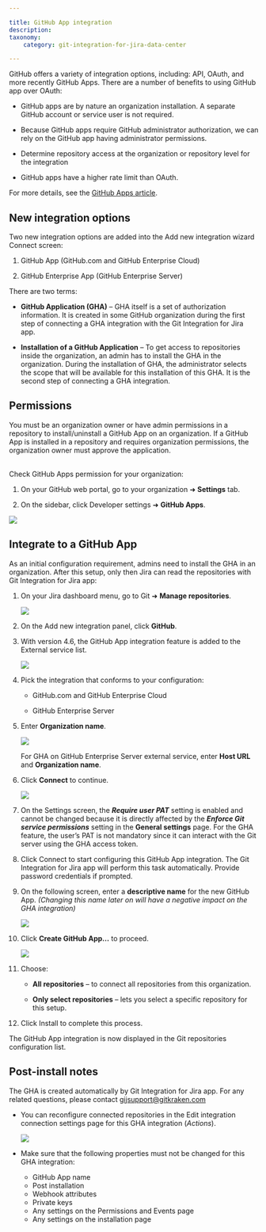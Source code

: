 ```yaml
---

title: GitHub App integration
description:
taxonomy:
    category: git-integration-for-jira-data-center

---
```


GitHub offers a variety of integration options, including: API, OAuth, and more recently GitHub Apps. There are a number of benefits to using GitHub app over OAuth:

*   GitHub apps are by nature an organization installation. A separate GitHub account or service user is not required.

*   Because GitHub apps require GitHub administrator authorization, we can rely on the GitHub app having administrator permissions.

*   Determine repository access at the organization or repository level for the integration

*   GitHub apps have a higher rate limit than OAuth.

For more details, see the [GitHub Apps article](https://docs.github.com/en/developers/apps/getting-started-with-apps/differences-between-github-apps-and-oauth-apps).

## New integration options

Two new integration options are added into the Add new integration wizard Connect screen:

1.  GitHub App (GitHub.com and GitHub Enterprise Cloud)

2.  GitHub Enterprise App (GitHub Enterprise Server)

There are two terms:

*   **GitHub Application (GHA)** – GHA itself is a set of authorization information. It is created in some GitHub organization during the first step of connecting a GHA integration with the Git Integration for Jira app.  

*   **Installation of a GitHub Application** –  To get access to repositories inside the organization, an admin has to install the GHA in the organization. During the installation of GHA, the administrator selects the scope that will be available for this installation of this GHA. It is the second step of connecting a GHA integration.

## Permissions

<div class="bbb-callout bbb--alert">
    <div class="irow">
    <div class="ilogobox">
        <span class="logoimg"></span>
    </div>
    <div class="imsgbox">
        You must be an organization owner or have admin permissions in a repository to install/uninstall a GitHub App on an organization. If a GitHub App is installed in a repository and requires organization permissions, the organization owner must approve the application.
    </div>
    </div>
</div>
<br>

Check GitHub Apps permission for your organization:

1.  On your GitHub web portal, go to your organization ➜ **Settings** tab.

2.  On the sidebar, click Developer settings ➜ **GitHub Apps**.

![](/wp-content/uploads/gij-github-app-org-setting-GHA-c.png)

## Integrate to a GitHub App

As an initial configuration requirement, admins need to install the GHA in an organization. After this setup, only then Jira can read the repositories with Git Integration for Jira app:

1.  On your Jira dashboard menu, go to Git ➜ **Manage repositories**.

    ![](/wp-content/uploads/gij-dashboard-git-menu-repo-manager-c.png)

2.  On the Add new integration panel, click **GitHub**.

3.  With version 4.6, the GitHub App integration feature is added to the External service list.

    ![](/wp-content/uploads/gij-github-integration-external-host-selection-c.png)

4.  Pick the integration that conforms to your configuration:

    *   GitHub.com and GitHub Enterprise Cloud

    *   GitHub Enterprise Server

5.  Enter **Organization name**.

    ![](/wp-content/uploads/gij-github-app-integration-ready-connect-c.png)

    For GHA on GitHub Enterprise Server external service, enter **Host URL** and **Organization name**.

6.  Click **Connect** to continue.

    ![](/wp-content/uploads/gij-github-app-integration-settings-userpat-c.png)

7.  On the Settings screen, the _**Require user PAT**_ setting is enabled and cannot be changed because it is directly affected by the _**Enforce Git service permissions**_ setting in the **General settings** page. For the GHA feature, the user’s PAT is not mandatory since it can interact with the Git server using the GHA access token.

8.  Click Connect to start configuring this GitHub App integration.
The Git Integration for Jira app will perform this task automatically. Provide password credentials if prompted.

9.  On the following screen, enter a **descriptive name** for the new GitHub App. _(Changing this name later on will have a negative impact on the GHA integration)_

    ![](/wp-content/uploads/gij-github-app-create-GHA-github-name-c.png)

10. Click **Create GitHub App…** to proceed.

    ![](/wp-content/uploads/gij-github-app-repository-selector-screen-c.png)

11. Choose:

    *   **All repositories** – to connect all repositories from this organization.

    *   **Only select repositories** – lets you select a specific repository for this setup.

12. Click Install to complete this process.

The GitHub App integration is now displayed in the Git repositories configuration list.

## Post-install notes

The GHA is created automatically by Git Integration for Jira app. For any related questions, please contact [gijsupport@gitkraken.com](mailto:gijsupport@gitkraken.com.)

*   You can reconfigure connected repositories in the Edit integration connection settings page for this GHA integration (_Actions_).

    ![](/wp-content/upload/gij-github-app-edit-integration-connection-cfg-c.png)

*   Make sure that the following properties must not be changed for this GHA integration:
    *   GitHub App name
    *   Post installation
    *   Webhook attributes
    *   Private keys
    *   Any settings on the Permissions and Events page
    *   Any settings on the installation page

